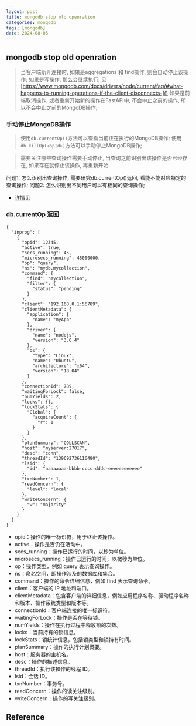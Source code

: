 ```yaml
---
layout: post
title: mongodb stop old openration
categories: mongodb
tags: [mongodb]
date: 2024-08-05
---
```


## mongodb stop old openration

> 当客户端断开连接时, 如果是aggregations 和 find操作, 则会自动停止该操作; 如果是写操作, 那么会继续执行; 见[https://www.mongodb.com/docs/drivers/node/current/faq/#what-happens-to-running-operations-if-the-client-disconnects-]()
> 如果是前端取消操作, 或者重新开始新的操作在FastAPI中, 不会中止之前的操作, 所以不会中止之前的MongoDB操作;

### 手动停止MongoDB操作

> 使用`db.currentOp()`方法可以查看当前正在执行的MongoDB操作;
> 使用`db.killOp(<opId>)`方法可以手动停止MongoDB操作;

> 需要关注哪些查询操作需要手动停止, 当查询之前识别出该操作是否已经存在, 如果存在就停止该操作, 再重新开始.

问题1: 怎么识别出查询操作, 需要研究db.currentOp()返回, 看能不能对应特定的查询操作;
问题2: 怎么识别出不同用户可以有相同的查询操作;

+ [详情见](https://www.mongodb.com/docs/v3.0/tutorial/terminate-running-operations/)

### db.currentOp 返回

    {
      "inprog": [
        {
          "opid": 12345,
          "active": true,
          "secs_running": 45,
          "microsecs_running": 45000000,
          "op": "query",
          "ns": "mydb.mycollection",
          "command": {
            "find": "mycollection",
            "filter": {
              "status": "pending"
            }
          },
          "client": "192.168.0.1:56789",
          "clientMetadata": {
            "application": {
              "name": "myApp"
            },
            "driver": {
              "name": "nodejs",
              "version": "3.6.4"
            },
            "os": {
              "type": "Linux",
              "name": "Ubuntu",
              "architecture": "x64",
              "version": "18.04"
            }
          },
          "connectionId": 789,
          "waitingForLock": false,
          "numYields": 2,
          "locks": {},
          "lockStats": {
            "Global": {
              "acquireCount": {
                "r": 1
              }
            }
          },
          "planSummary": "COLLSCAN",
          "host": "myserver:27017",
          "desc": "conn",
          "threadId": "139692736116480",
          "lsid": {
            "id": "aaaaaaaa-bbbb-cccc-dddd-eeeeeeeeeeee"
          },
          "txnNumber": 1,
          "readConcern": {
            "level": "local"
          },
          "writeConcern": {
            "w": "majority"
          }
        }
      ]
    }

* opid：操作的唯一标识符，用于终止该操作。
* active：操作是否仍在活动中。
* secs_running：操作已运行的时间，以秒为单位。
* microsecs_running：操作已运行的时间，以微秒为单位。
* op：操作类型，例如 query 表示查询操作。
* ns：命名空间，即操作涉及的数据库和集合。
* command：操作的命令详细信息，例如 find 表示查询命令。
* client：客户端的 IP 地址和端口。
* clientMetadata：包含客户端的详细信息，例如应用程序名称、驱动程序名称和版本、操作系统类型和版本等。
* connectionId：客户端连接的唯一标识符。
* waitingForLock：操作是否在等待锁。
* numYields：操作在执行过程中释放锁的次数。
* locks：当前持有的锁信息。
* lockStats：锁统计信息，包括锁类型和锁持有时间。
* planSummary：操作的执行计划概要。
* host：服务器的主机名。
* desc：操作的描述信息。
* threadId：执行该操作的线程 ID。
* lsid：会话 ID。
* txnNumber：事务号。
* readConcern：操作的读关注级别。
* writeConcern：操作的写关注级别。

## Reference
